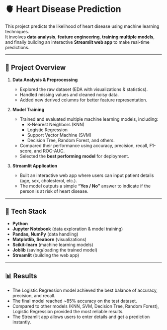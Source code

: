 # 🫀 Heart Disease Prediction

This project predicts the likelihood of heart disease using machine learning techniques.  
It involves **data analysis**, **feature engineering**, **training multiple models**, and finally building an interactive **Streamlit web app** to make real-time predictions.

---

## 📂 Project Overview
1. **Data Analysis & Preprocessing**  
   - Explored the raw dataset (EDA with visualizations & statistics).  
   - Handled missing values and cleaned noisy data.  
   - Added new derived columns for better feature representation.  

2. **Model Training**  
   - Trained and evaluated multiple machine learning models, including:  
     - K-Nearest Neighbors (KNN)  
     - Logistic Regression  
     - Support Vector Machine (SVM)  
     - Decision Tree, Random Forest, and others.  
   - Compared their performance using accuracy, precision, recall, F1-score, and ROC-AUC.  
   - Selected the **best performing model** for deployment.

3. **Streamlit Application**  
   - Built an interactive web app where users can input patient details (age, sex, cholesterol, etc.).  
   - The model outputs a simple **“Yes / No”** answer to indicate if the person is at risk of heart disease.  

---

## 🚀 Tech Stack
- **Python**  
- **Jupyter Notebook** (data exploration & model training)  
- **Pandas, NumPy** (data handling)  
- **Matplotlib, Seaborn** (visualizations)  
- **Scikit-learn** (machine learning models)  
- **Joblib** (saving/loading the trained model)  
- **Streamlit** (building the web app)  

---

## 📊 Results
- The Logistic Regression model achieved the best balance of accuracy, precision, and recall.  
- The final model reached ~85% accuracy on the test dataset.  
- Compared to other models (KNN, SVM, Decision Tree, Random Forest), Logistic Regression provided the most reliable results.  
- The Streamlit app allows users to enter details and get a prediction instantly.  
